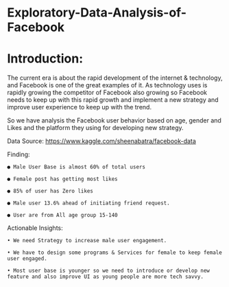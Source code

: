 # Exploratory-Data-Analysis-of-Facebook


# Introduction:

The current era is about the rapid development of the internet & technology, and Facebook is one of the great examples of it. 
As technology uses is rapidly growing the competitor of Facebook also growing so Facebook needs to keep up with this rapid
growth and implement a new strategy and improve user experience to keep up with the trend.


So we have analysis the Facebook user behavior based on age, gender and Likes and the platform they using  for developing new strategy.

Data Source: https://www.kaggle.com/sheenabatra/facebook-data

Finding:

    ● Male User Base is almost 60% of total users

    ● Female post has getting most likes

    ● 85% of user has Zero likes

    ● Male user 13.6% ahead of initiating friend request.

    ● User are from All age group 15-140

Actionable Insights:

    • We need Strategy to increase male user engagement.

    • We have to design some programs & Services for female to keep female user engaged.

    • Most user base is younger so we need to introduce or develop new feature and also improve UI as young people are more tech savvy.

